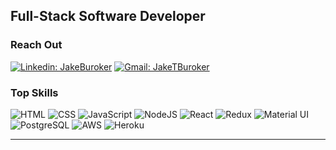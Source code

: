 ## Full-Stack Software Developer

### Reach Out

[![Linkedin: JakeBuroker](https://img.shields.io/badge/-JakeBuroker-blue?style=flat-square&logo=Linkedin&logoColor=white&link=https://www.linkedin.com/in/jakeburoker/)](https://www.linkedin.com/in/jakeburoker/)
[![Gmail: JakeTBuroker](https://img.shields.io/badge/Gmail-D14836?style=for-the-badge&logo=gmail&logoColor=white)](mailto:JakeTBuroker@gmail.com)


### Top Skills
![HTML](https://img.shields.io/badge/HTML-E34F26?style=for-the-badge&logo=html5&logoColor=white)
![CSS](https://img.shields.io/badge/CSS-1572B6?style=for-the-badge&logo=css3&logoColor=white)
![JavaScript](https://img.shields.io/badge/JavaScript-F7DF1E?style=for-the-badge&logo=javascript&logoColor=black)
![NodeJS](https://img.shields.io/badge/node.js-6DA55F?style=for-the-badge&logo=node.js&logoColor=white)
![React](https://img.shields.io/badge/react-%2320232a.svg?style=for-the-badge&logo=react&logoColor=%2361DAFB)
![Redux](https://img.shields.io/badge/Redux-764ABC?style=for-the-badge&logo=redux&logoColor=white)
![Material UI](https://img.shields.io/badge/Material--UI-0081CB?style=for-the-badge&logo=material-ui&logoColor=white)
![PostgreSQL](https://img.shields.io/badge/PostgreSQL-316192?style=for-the-badge&logo=postgresql&logoColor=white)
![AWS](https://img.shields.io/badge/Amazon_AWS-FF9900?style=for-the-badge&logo=amazonaws&logoColor=white)
![Heroku](https://img.shields.io/badge/Heroku-430098?style=for-the-badge&logo=heroku&logoColor=white)

---
